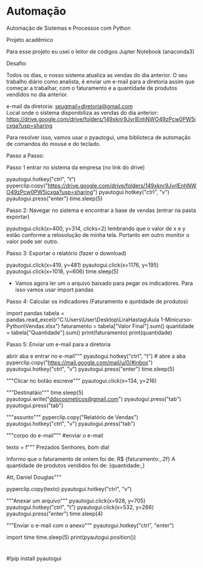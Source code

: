 # Automação 
 Automação de Sistemas e Processos com Python

 Projeto acadêmico

Para esse projeto eu usei o leitor de códigos Jupter Notebook (anaconda3)


Desafio:

Todos os dias, o nosso sistema atualiza as vendas do dia anterior.
O seu trabalho diário como analista, é enviar um e-mail para a diretoria assim que começar a trabalhar, com o faturamento 
e a quantidade de produtos vendidos no dia anterior.

e-mail da diretoria: seugmail+diretoria@gmail.com<br>
Local onde o sistema disponibiliza as vendas do dia anterior: 
https://drive.google.com/drive/folders/149xknr9JvrlEnhNWO49zPcw0PW5icxga?usp=sharing
 
Para resolver isso, vamos usar o pyautogui, uma biblioteca de automação de comandos do mouse e do teclado.

Passo a Passo:

Passo 1 entrar no sistema da empresa (no link do drive)

pyautogui.hotkey("ctrl", "t")
pyperclip.copy("https://drive.google.com/drive/folders/149xknr9JvrlEnhNWO49zPcw0PW5icxga?usp=sharing")
pyautogui.hotkey("ctrl", "v")
pyautogui.press("enter")
time.sleep(5)

Passo 2: Navegar no sistema e encontrar a base de vendas (entrar na pasta exportar)

pyautogui.click(x=400, y=314, clicks=2) lembrando que o valor de x e y estão conforme a relosolução de minha tela. 
Portanto em outro monitor o valor pode ser outro.

Passo 3: Exportar o relatório (fazer o download)

pyautogui.click(x=419, y=481)
pyautogui.click(x=1176, y=195)
pyautogui.click(x=1018, y=606)
time.sleep(5)

- Vamos agora ler um o arquivo baixado para pegar os indicadores. Para isso vamos usar import pandas

Passo 4: Calcular os indicadores (Faturamento e quntidade de produtos)

import pandas 
tabela = pandas.read_excel(r"C:\Users\User\Desktop\LiraHastag\Aula 1-Minicurso-Python\Vendas.xlsx")
faturamento = tabela["Valor Final"].sum()
quantidade = tabela["Quantidade"].sum()
print(faturamento)
print(quantidade)

Passo 5: Enviar um e-mail para a diretoria

abrir aba e entrar no e-mail"""
pyautogui.hotkey("ctrl", "t") # abre a aba
pyperclip.copy("https://mail.google.com/mail/u/0/#inbox")
pyautogui.hotkey("ctrl", "v")
pyautogui.press("enter")
time.sleep(5)

"""Clicar no botão escreve"""
pyautogui.click(x=134, y=216)

"""Destinatáio"""
time.sleep(5)
pyautogui.write("ddscosmeticos@gmail.com")
pyautogui.press("tab")
pyautogui.press("tab")

"""assunto"""
pyperclip.copy("Relatório de Vendas")
pyautogui.hotkey("ctrl", "v")
pyautogui.press("tab")

"""corpo do e-mail""" #enviar o e-mail

texto = f"""
Prezados Senhores, bom dia!

Informo que o faturamento de ontem foi de: R$ {faturamento:,.2f}
A quantidade de produtos vendidos foi de: {quantidade:,}

Att,
Daniel Douglas"""

pyperclip.copy(texto)
pyautogui.hotkey("ctrl", "v")

"""Anexar um arquivo"""
pyautogui.click(x=928, y=705)
pyautogui.hotkey("ctrl", "t")
pyautogui.click(x=532, y=266)
pyautogui.press("enter")
time.sleep(4)

"""Enviar o e-mail com o anexo"""
pyautogui.hotkey("ctrl", "enter")



import time 
time.sleep(5)
print(pyautogui.position())


# 

#!pip install pyautogui
 
